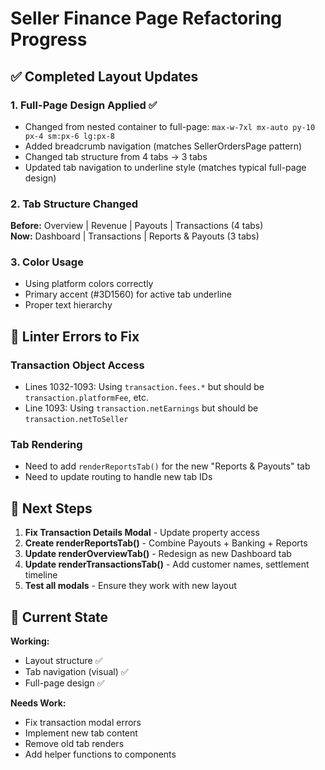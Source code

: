 # Seller Finance Page Refactoring Progress

## ✅ Completed Layout Updates

### 1. Full-Page Design Applied ✅
- Changed from nested container to full-page: `max-w-7xl mx-auto py-10 px-4 sm:px-6 lg:px-8`
- Added breadcrumb navigation (matches SellerOrdersPage pattern)
- Changed tab structure from 4 tabs → 3 tabs
- Updated tab navigation to underline style (matches typical full-page design)

### 2. Tab Structure Changed
**Before:** Overview | Revenue | Payouts | Transactions (4 tabs)  
**Now:** Dashboard | Transactions | Reports & Payouts (3 tabs)

### 3. Color Usage
- Using platform colors correctly
- Primary accent (#3D1560) for active tab underline
- Proper text hierarchy

## 🔧 Linter Errors to Fix

### Transaction Object Access
- Lines 1032-1093: Using `transaction.fees.*` but should be `transaction.platformFee`, etc.
- Line 1093: Using `transaction.netEarnings` but should be `transaction.netToSeller`

### Tab Rendering
- Need to add `renderReportsTab()` for the new "Reports & Payouts" tab
- Need to update routing to handle new tab IDs

## 📝 Next Steps

1. **Fix Transaction Details Modal** - Update property access
2. **Create renderReportsTab()** - Combine Payouts + Banking + Reports
3. **Update renderOverviewTab()** - Redesign as new Dashboard tab
4. **Update renderTransactionsTab()** - Add customer names, settlement timeline
5. **Test all modals** - Ensure they work with new layout

## 🎯 Current State

**Working:**
- Layout structure ✅
- Tab navigation (visual) ✅
- Full-page design ✅

**Needs Work:**
- Fix transaction modal errors
- Implement new tab content
- Remove old tab renders
- Add helper functions to components

